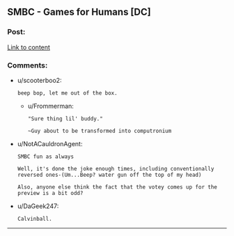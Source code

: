 ## SMBC - Games for Humans [DC]

### Post:

[Link to content](http://smbc-comics.com/comic/games-for-humans)

### Comments:

- u/scooterboo2:
  ```
  beep bop, let me out of the box.
  ```

  - u/Frommerman:
    ```
    "Sure thing lil' buddy."

    ~Guy about to be transformed into computronium
    ```

- u/NotACauldronAgent:
  ```
  SMBC fun as always

  Well, it's done the joke enough times, including conventionally reversed ones-(Um...Beep? water gun off the top of my head)

  Also, anyone else think the fact that the votey comes up for the preview is a bit odd?
  ```

- u/DaGeek247:
  ```
  Calvinball.
  ```

---

